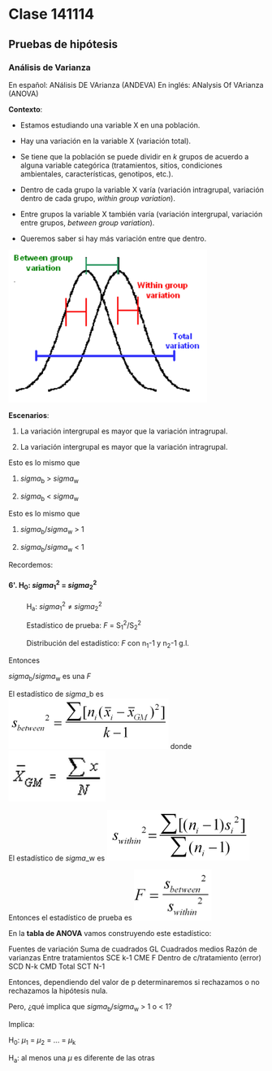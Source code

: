 # Clase 141114

## Pruebas de hipótesis

### Análisis de Varianza

En español: ANálisis DE VArianza (ANDEVA)
En inglés: ANalysis Of VArianza (ANOVA)

**Contexto**:

* Estamos estudiando una variable X en una población.

* Hay una variación en la variable X (variación total).

* Se tiene que la población se puede dividir en *k* grupos de acuerdo a alguna variable categórica (tratamientos, sitios, condiciones ambientales, características, genotipos, etc.).

* Dentro de cada grupo la variable X varía (variación intragrupal, variación dentro de cada grupo, *within group variation*).

* Entre grupos la variable X también varía (variación intergrupal, variación entre grupos, *between group variation*).

* Queremos saber si hay más variación entre que dentro.

<img src="./more/ANOVA.png" height="300px" />

**Escenarios**:

1. La variación intergrupal es mayor que la variación intragrupal.

2. La variación intergrupal es mayor que la variación intragrupal.

Esto es lo mismo que

1. *sigma*<sub>b</sub> > *sigma*<sub>w</sub>

2. *sigma*<sub>b</sub> < *sigma*<sub>w</sub>

Esto es lo mismo que

1. *sigma*<sub>b</sub>/*sigma*<sub>w</sub> > 1

2. *sigma*<sub>b</sub>/*sigma*<sub>w</sub> < 1

Recordemos:

#### 6'.  H<sub>0</sub>: *sigma*<sub>1</sub><sup>2</sup> = *sigma*<sub>2</sub><sup>2</sup>

&nbsp;&nbsp;&nbsp;&nbsp;&nbsp;&nbsp;&nbsp;&nbsp;&nbsp;H<sub>a</sub>: *sigma*<sub>1</sub><sup>2</sup> ≠ *sigma*<sub>2</sub><sup>2</sup>

&nbsp;&nbsp;&nbsp;&nbsp;&nbsp;&nbsp;&nbsp;&nbsp;&nbsp;Estadístico de prueba: *F* = S<sub>1</sub><sup>2</sup>/S<sub>2</sub><sup>2</sup>

&nbsp;&nbsp;&nbsp;&nbsp;&nbsp;&nbsp;&nbsp;&nbsp;&nbsp;Distribución del estadístico: *F* con n<sub>1</sub>-1 y n<sub>2</sub>-1 g.l.

Entonces 

*sigma*<sub>b</sub>/*sigma*<sub>w</sub> es una *F*

El estadístico de *sigma*_b es <img src="./more/Sb.png" height="100px" /> donde <img src="./more/xgm.png" height="100px" />

El estadístico de *sigma*_w es <img src="./more/Sw.png" height="100px" />

Entonces el estadístico de prueba es <img src="./more/F.png" height="100px" />

En la **tabla de ANOVA** vamos construyendo este estadístico:

Fuentes de variación 			Suma de cuadrados 	GL 	Cuadrados medios 	Razón de varianzas
Entre tratamientos				SCE					k-1	CME					F
Dentro de c/tratamiento (error)	SCD					N-k	CMD
Total							SCT					N-1

Entonces, dependiendo del valor de p determinaremos si rechazamos o no rechazamos la hipótesis nula.

Pero, ¿qué implica que *sigma*<sub>b</sub>/*sigma*<sub>w</sub> > 1 o < 1?

Implica:

H<sub>0</sub>: *µ*<sub>1</sub> = *µ*<sub>2</sub> = ... = *µ*<sub>k</sub>

H<sub>a</sub>: al menos una *µ* es diferente de las otras



